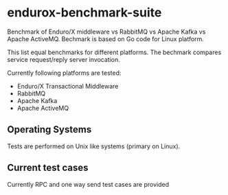 # endurox-benchmark-suite
Benchmark of Enduro/X middleware vs RabbitMQ vs Apache Kafka vs Apache ActiveMQ. Bechmark is based on 
Go code for Linux platform.

This list equal benchmarks for different platforms. The bechmark compares service request/reply
server invocation.

Currently following platforms are tested:

* Enduro/X Transactional Middleware
* RabbitMQ
* Apache Kafka
* Apache ActiveMQ

## Operating Systems
Tests are performed on Unix like systems (primary on Linux).

## Current test cases
Currently RPC and one way send test cases are provided
